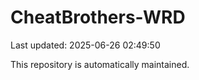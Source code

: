 # CheatBrothers-WRD

Last updated: 2025-06-26 02:49:50

This repository is automatically maintained.
